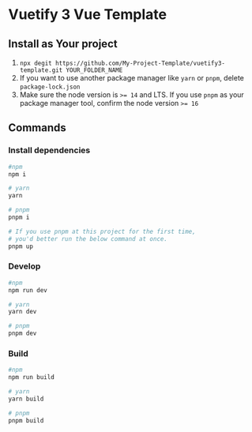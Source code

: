 # Vuetify 3 Vue Template

## Install as Your project

1. `npx degit https://github.com/My-Project-Template/vuetify3-template.git YOUR_FOLDER_NAME`
2. If you want to use another package manager like `yarn` or `pnpm`, delete `package-lock.json`
3. Make sure the node version is `>= 14` and LTS. If you use `pnpm` as your package manager tool, confirm the node version `>= 16`

## Commands

### Install dependencies

```sh
#npm
npm i

# yarn
yarn

# pnpm
pnpm i

# If you use pnpm at this project for the first time,
# you'd better run the below command at once.
pnpm up
```

### Develop

```sh
#npm
npm run dev

# yarn
yarn dev

# pnpm
pnpm dev
```

### Build

```sh
#npm
npm run build

# yarn
yarn build

# pnpm
pnpm build
```
